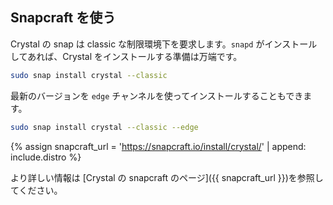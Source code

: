 ## Snapcraft を使う

Crystal の snap は classic な制限環境下を要求します。`snapd` がインストールしてあれば、Crystal をインストールする準備は万端です。

```bash
sudo snap install crystal --classic
```

最新のバージョンを `edge` チャンネルを使ってインストールすることもできます。

```bash
sudo snap install crystal --classic --edge
```

{% assign snapcraft_url = 'https://snapcraft.io/install/crystal/' | append: include.distro %}

より詳しい情報は [Crystal の snapcraft のページ]({{ snapcraft_url }})を参照してください。
